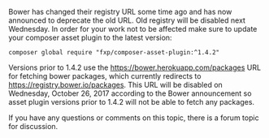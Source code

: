 Bower has changed their registry URL some time ago and has now announced to deprecate the old URL. Old registry will be disabled next Wednesday. In order for your work not to be affected make sure to update your composer asset plugin to the latest version:
```
composer global require "fxp/composer-asset-plugin:^1.4.2"
```
Versions prior to 1.4.2 use the https://bower.herokuapp.com/packages URL for fetching bower packages, which currently redirects to https://registry.bower.io/packages. This URL will be disabled on Wednesday, October 26, 2017 according to the Bower announcement so asset plugin versions prior to 1.4.2 will not be able to fetch any packages.

If you have any questions or comments on this topic, there is a forum topic for discussion.
